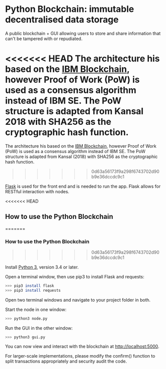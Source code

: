 # Python Blockchain: immutable decentralised data storage

A public blockchain + GUI allowing users to store and share information that can't be tampered with or repudiated.

<<<<<<< HEAD
The architecture his based on the [IBM Blockchain](https://www.ibm.com/blockchain), however Proof of Work (PoW) is used as a consensus algorithm instead of IBM SE. The PoW structure is adapted from Kansal 2018 with SHA256 as the cryptographic hash function.
=======
The architecture his based on the [IBM Blockchain](https://www.ibm.com/blockchain), however Proof of Work (PoW) is used as a consensus algorithm instead of IBM SE. The PoW structure is adapted from Kansal (2018) with SHA256 as the cryptographic hash function.
>>>>>>> 0d63a56173f9a298f6743702d90b9e36dccdc9c1

[Flask](http://flask.pocoo.org/) is used for the front end and is needed to run the app. Flask allows for RESTful interaction with nodes.


<<<<<<< HEAD
## How to use the Python Blockchain
=======
### How to use the Python Blockchain
>>>>>>> 0d63a56173f9a298f6743702d90b9e36dccdc9c1

Install [Python 3](https://www.python.org/downloads/), version 3.4 or later.

Open a terminal window, then use pip3 to install Flask and requests:

```sh
>>> pip3 install flask
>>> pip3 install requests
```

Open two terminal windows and navigate to your project folder in both.

Start the node in one window:

```sh
>>> python3 node.py
```

Run the GUI in the other window:

```sh
>>> python3 gui.py
```

You can now view and interact with the blockchain at [http://localhost:5000](http://localhost:5000).

For larger-scale implementations, please modify the confirm() function to
split transactions appropriately and security audit the code.
